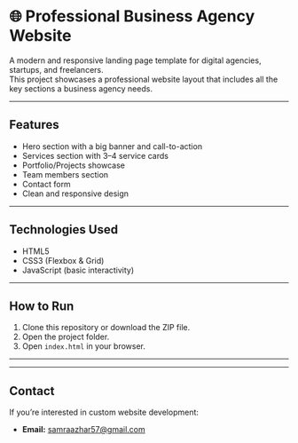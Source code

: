 # 🌐 Professional Business Agency Website

A modern and responsive landing page template for digital agencies, startups, and freelancers.  
This project showcases a professional website layout that includes all the key sections a business agency needs.

---

## Features
- Hero section with a big banner and call-to-action
- Services section with 3–4 service cards
- Portfolio/Projects showcase
- Team members section
- Contact form
- Clean and responsive design

---

## Technologies Used
- HTML5  
- CSS3 (Flexbox & Grid)  
- JavaScript (basic interactivity)

---



## How to Run
1. Clone this repository or download the ZIP file.  
2. Open the project folder.  
3. Open `index.html` in your browser.  

---

---

## Contact
If you’re interested in custom website development:  
- **Email:** samraazhar57@gmail.com 

